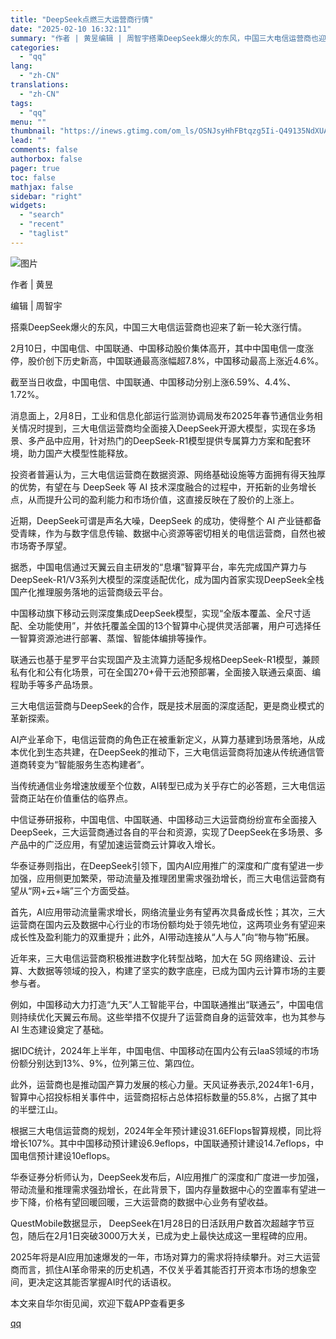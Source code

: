 ```yaml
---
title: "DeepSeek点燃三大运营商行情"
date: "2025-02-10 16:32:11"
summary: "作者 | 黄昱编辑 | 周智宇搭乘DeepSeek爆火的东风，中国三大电信运营商也迎来了新一轮大涨行..."
categories:
  - "qq"
lang:
  - "zh-CN"
translations:
  - "zh-CN"
tags:
  - "qq"
menu: ""
thumbnail: "https://inews.gtimg.com/om_ls/OSNJsyHhFBtqzg5Ii-Q49135NdXUAb6koMl1Hu9IB81DQAA_640360/0"
lead: ""
comments: false
authorbox: false
pager: true
toc: false
mathjax: false
sidebar: "right"
widgets:
  - "search"
  - "recent"
  - "taglist"
---
```


![图片](https://inews.gtimg.com/om_bt/O1HC8c4BfHKwJUqGqZi1uhw_oeuWUMBOtHYAP1g6vHkyEAA/1000)

作者 | 黄昱

编辑 | 周智宇

搭乘DeepSeek爆火的东风，中国三大电信运营商也迎来了新一轮大涨行情。

2月10日，中国电信、中国联通、中国移动股价集体高开，其中中国电信一度涨停，股价创下历史新高，中国联通最高涨幅超7.8%，中国移动最高上涨近4.6%。

截至当日收盘，中国电信、中国联通、中国移动分别上涨6.59%、4.4%、1.72%。

消息面上，2月8日，工业和信息化部运行监测协调局发布2025年春节通信业务相关情况时提到，三大电信运营商均全面接入DeepSeek开源大模型，实现在多场景、多产品中应用，针对热门的DeepSeek-R1模型提供专属算力方案和配套环境，助力国产大模型性能释放。

投资者普遍认为，三大电信运营商在数据资源、网络基础设施等方面拥有得天独厚的优势，有望在与 DeepSeek 等 AI 技术深度融合的过程中，开拓新的业务增长点，从而提升公司的盈利能力和市场价值，这直接反映在了股价的上涨上。

近期，DeepSeek可谓是声名大噪，DeepSeek 的成功，使得整个 AI 产业链都备受青睐，作为与数字信息传输、数据中心资源等密切相关的电信运营商，自然也被市场寄予厚望。

据悉，中国电信通过天翼云自主研发的“息壤”智算平台，率先完成国产算力与DeepSeek-R1/V3系列大模型的深度适配优化，成为国内首家实现DeepSeek全栈国产化推理服务落地的运营商级云平台。

中国移动旗下移动云则深度集成DeepSeek模型，实现“全版本覆盖、全尺寸适配、全功能使用”，并依托覆盖全国的13个智算中心提供灵活部署，用户可选择任一智算资源池进行部署、蒸馏、智能体编排等操作。

联通云也基于星罗平台实现国产及主流算力适配多规格DeepSeek-R1模型，兼顾私有化和公有化场景，可在全国270+骨干云池预部署，全面接入联通云桌面、编程助手等多产品场景。

三大电信运营商与DeepSeek的合作，既是技术层面的深度适配，更是商业模式的革新探索。

AI产业革命下，电信运营商的角色正在被重新定义，从算力基建到场景落地，从成本优化到生态共建，在DeepSeek的推动下，三大电信运营商将加速从传统通信管道商转变为“智能服务生态构建者”。

当传统通信业务增速放缓至个位数，AI转型已成为关乎存亡的必答题，三大电信运营商正站在价值重估的临界点。

中信证券研报称，中国电信、中国联通、中国移动三大运营商纷纷宣布全面接入DeepSeek，三大运营商通过各自的平台和资源，实现了DeepSeek在多场景、多产品中的广泛应用，有望加速运营商云计算收入增长。

华泰证券则指出，在DeepSeek引领下，国内AI应用推广的深度和广度有望进一步加强，应用侧更加繁荣，带动流量及推理团里需求强劲增长，而三大电信运营商有望从“网+云+端”三个方面受益。

首先，AI应用带动流量需求增长，网络流量业务有望再次具备成长性；其次，三大运营商在国内云及数据中心行业的市场份额均处于领先地位，这两项业务有望迎来成长性及盈利能力的双重提升；此外，AI带动连接从“人与人”向“物与物”拓展。

近年来，三大电信运营商积极推进数字化转型战略，加大在 5G 网络建设、云计算、大数据等领域的投入，构建了坚实的数字底座，已成为国内云计算市场的主要参与者。

例如，中国移动大力打造“九天”人工智能平台，中国联通推出“联通云”，中国电信则持续优化天翼云布局。这些举措不仅提升了运营商自身的运营效率，也为其参与 AI 生态建设奠定了基础。

据IDC统计，2024年上半年，中国电信、中国移动在国内公有云IaaS领域的市场份额分别达到13%、9%，位列第三位、第四位。

此外，运营商也是推动国产算力发展的核心力量。天风证券表示,2024年1-6月，智算中心招投标相关事件中，运营商招标占总体招标数量的55.8%，占据了其中的半壁江山。

根据三大电信运营商的规划，2024年全年预计建设31.6EFlops智算规模，同比将增长107%。其中中国移动预计建设6.9eflops，中国联通预计建设14.7eflops，中国电信预计建设10eflops。

华泰证券分析师认为，DeepSeek发布后，AI应用推广的深度和广度进一步加强，带动流量和推理需求强劲增长，在此背景下，国内存量数据中心的空置率有望进一步下降，价格有望回暖回暖，三大运营商的数据中心业务有望收益。

QuestMobile数据显示， DeepSeek在1月28日的日活跃用户数首次超越字节豆包，随后在2月1日突破3000万大关，已成为史上最快达成这一里程碑的应用。

2025年将是AI应用加速爆发的一年，市场对算力的需求将持续攀升。对三大运营商而言，抓住AI革命带来的历史机遇，不仅关乎着其能否打开资本市场的想象空间，更决定这其能否掌握AI时代的话语权。

本文来自华尔街见闻，欢迎下载APP查看更多

[qq](https://new.qq.com/rain/a/20250210A05NYQ00)
